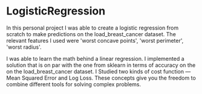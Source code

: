 # LogisticRegression
In this personal project I was able to create a logistic regression from scratch to make predictions on the load_breast_cancer dataset.
The relevant features I used were 'worst concave points', 'worst perimeter', 'worst radius'. 

I was able to learn the math behind a linear regression. I implemented a solution that is on par with the one from sklearn in terms of accuracy on the on the load_breast_cancer dataset. I Studied two kinds of cost function — Mean Squared Error and Log Loss. These concepts give you the freedom to combine different tools for solving complex problems.
